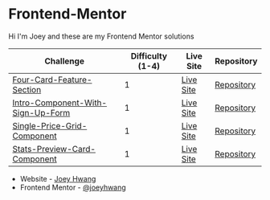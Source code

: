 # Frontend-Mentor

Hi I'm Joey and these are my Frontend Mentor solutions

| Challenge  | Difficulty (1-4) |Live Site | Repository |
| ------------- | ------------- | ------------- | ------------- |
| [Four-Card-Feature-Section](https://www.frontendmentor.io/solutions/html-css-s2AemniSW) | 1 | [Live Site](https://joeyhwang-four-card-feature-section.netlify.app/) | [Repository](https://github.com/joeyhwang/Frontend-Mentor/tree/main/four-card-feature-section-master)
| [Intro-Component-With-Sign-Up-Form](https://www.frontendmentor.io/solutions/html-css-javascript-WG814HIGh) | 1  | [Live Site](https://joey-hwang-intro-component-with-signup-form.netlify.app/) | [Repository](https://github.com/joeyhwang/Frontend-Mentor/tree/main/intro-component-with-signup-form-master) |
| [Single-Price-Grid-Component](https://www.frontendmentor.io/solutions/html-css-nD_KRA2QI) | 1 | [Live Site](https://joeyhwang-single-price-grid-component.netlify.app/) | [Repository](https://github.com/joeyhwang/Frontend-Mentor/tree/main/single-price-grid-component-master) |
| [Stats-Preview-Card-Component](https://www.frontendmentor.io/solutions/html-css-ILIiWA9XM) | 1 | [Live Site](https://joeyhwang-stats-preview-card-component.netlify.app/) | [Repository](https://github.com/joeyhwang/Frontend-Mentor/tree/main/stats-preview-card-component-main) |


- Website - [Joey Hwang](https://joeyhwang.github.io/portfolio/)
- Frontend Mentor - [@joeyhwang](https://www.frontendmentor.io/profile/joeyhwang)
